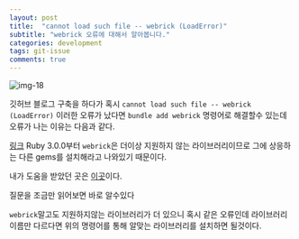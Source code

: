 ```yaml
---
layout: post
title:  "cannot load such file -- webrick (LoadError)"
subtitle: "webrick 오류에 대해서 알아봅니다."
categories: development
tags: git-issue
comments: true
---
```


![img-18](https://user-images.githubusercontent.com/44861205/124284806-44214b80-db88-11eb-8d65-15de627a8e2b.png)


깃허브 블로그 구축을 하다가 혹시 `cannot load such file -- webrick (LoadError)` 이러한 오류가 났다면 `bundle add webrick` 명령어로 해결할수 있는데 오류가 나는 이유는 다음과 같다.

[링크](https://www.ruby-lang.org/en/news/2020/12/25/ruby-3-0-0-released/) Ruby 3.0.0부터 `webrick`은 더이상 지원하지 않는 라이브러리이므로 그에 상응하는 다른 gems를 설치해라고 나와있기 때문이다.

내가 도움을 받았던 곳은 [이곳](https://github.com/jekyll/jekyll/issues/8523)이다.

질문을 조금만 읽어보면 바로 알수있다

`webrick`말고도 지원하지않는 라이브러리가 더 있으니 혹시 같은 오류인데 라이브러리 이름만 다르다면 위의 명령어를 통해 알맞는 라이브러리를 설치하면 될것이다.